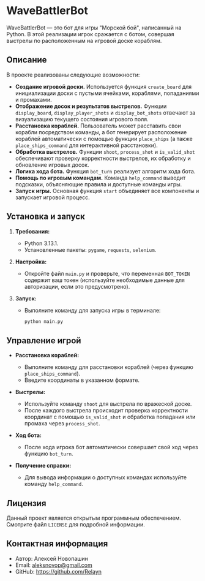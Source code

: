 # WaveBattlerBot

WaveBattlerBot — это бот для игры "Морской бой", написанный на Python. В этой реализации игрок сражается с ботом, совершая выстрелы по расположенным на игровой доске кораблям.

## Описание

В проекте реализованы следующие возможности:
- **Создание игровой доски.** Используется функция `create_board` для инициализации доски с пустыми ячейками, кораблями, попаданиями и промахами.
- **Отображение досок и результатов выстрелов.** Функции `display_board`, `display_player_shots` и `display_bot_shots` отвечают за визуализацию текущего состояния игрового поля.
- **Расстановка кораблей.** Пользователь может расставить свои корабли посредством команды, а бот генерирует расположение кораблей автоматически с помощью функции `place_ships` (а также `place_ships_command` для интерактивной расстановки).
- **Обработка выстрелов.** Функции `shoot`, `process_shot` и `is_valid_shot` обеспечивают проверку корректности выстрелов, их обработку и обновление игровых досок.
- **Логика хода бота.** Функция `bot_turn` реализует алгоритм хода бота.
- **Помощь по игровым командам.** Команда `help_command` выводит подсказки, объясняющие правила и доступные команды игры.
- **Запуск игры.** Основная функция `start` объединяет все компоненты и запускает игровой процесс.

## Установка и запуск

1. **Требования:**
    - Python 3.13.1.
    - Установленные пакеты: `pygame`, `requests`, `selenium`.

2. **Настройка:**
    - Откройте файл `main.py` и проверьте, что переменная `BOT_TOKEN` содержит ваш токен (используйте необходимые данные для авторизации, если это предусмотрено).

3. **Запуск:**
    - Выполните команду для запуска игры в терминале:
      ```python
      python main.py
      ```

## Управление игрой

- **Расстановка кораблей:**
    - Выполните команду для расстановки кораблей (через функцию `place_ships_command`).
    - Введите координаты в указанном формате.

- **Выстрелы:**
    - Используйте команду `shoot` для выстрела по вражеской доске.
    - После каждого выстрела происходит проверка корректности координат с помощью `is_valid_shot` и обработка попадания или промаха через `process_shot`.

- **Ход бота:**
    - После хода игрока бот автоматически совершает свой ход через функцию `bot_turn`.

- **Получение справки:**
    - Для вывода информации о доступных командах используйте команду `help_command`.

## Лицензия

Данный проект является открытым программным обеспечением. Смотрите файл `LICENSE` для подробной информации.
 
## Контактная информация
- Автор: Алексей Новопашин
- Email: aleksnovop@gmail.com
- GitHub: https://github.com/Relayn